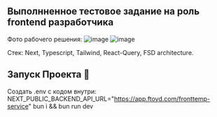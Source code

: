 
## Выполнненное тестовое задание на роль frontend разработчика

Фото рабочего решения:
![image](https://github.com/user-attachments/assets/83232c2c-3191-4da6-baba-a042d6e97a7c)
![image](https://github.com/user-attachments/assets/1a134a8d-b7a1-4412-a165-5c2d14858491)


Стек: Next, Typescript, Tailwind, React-Query, FSD architecture.

## Запуск Проекта 🚀

Создать .env с кодом внутри: NEXT_PUBLIC_BACKEND_API_URL="https://app.ftoyd.com/fronttemp-service"
bun i && bun run dev
